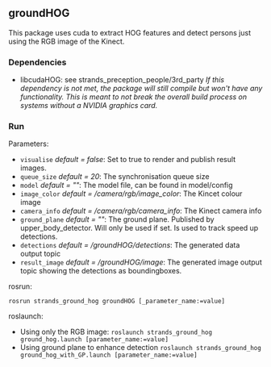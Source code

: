 ## groundHOG
This package uses cuda to extract HOG features and detect persons just using the RGB image of the Kinect.

### Dependencies
* libcudaHOG: see strands_preception_people/3rd_party
_If this dependency is not met, the package will still compile but won't have any functionality. This is meant to not break the overall build process on systems without a NVIDIA graphics card._

### Run
Parameters:
* `visualise` _default = false_: Set to true to render and publish result images.
* `queue_size` _default = 20_: The synchronisation queue size
* `model` _default = ""_: The model file, can be found in model/config
* `image_color` _default = /camera/rgb/image_color_: The Kincet colour image
* `camera_info` _default = /camera/rgb/camera_info_: The Kinect camera info
* `ground_plane` _default = ""_: The ground plane. Published by upper_body_detector. Will only be used if set. Is used to track speed up detections.
* `detections` _default = /groundHOG/detections_: The generated data output topic
* `result_image` _default = /groundHOG/image_: The generated image output topic showing the detections as boundingboxes.

rosrun:
```
rosrun strands_ground_hog groundHOG [_parameter_name:=value]
```

roslaunch:
* Using only the RGB image: `roslaunch strands_ground_hog ground_hog.launch [parameter_name:=value]`
* Using ground plane to enhance detection `roslaunch strands_ground_hog ground_hog_with_GP.launch [parameter_name:=value]`

